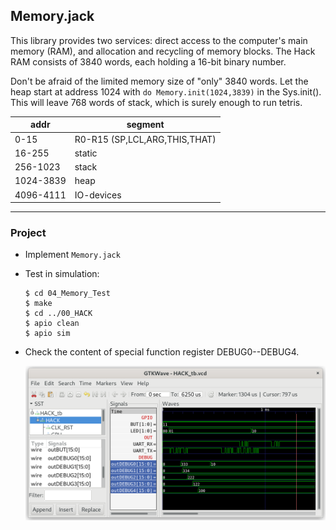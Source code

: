 ## Memory.jack

This library provides two services: direct access to the computer's main memory (RAM), and allocation and recycling of memory blocks. The Hack RAM consists of  3840 words, each holding a 16-bit binary number.

Don't be afraid of the limited memory size of "only" 3840 words. Let the heap start at address 1024 with `do Memory.init(1024,3839)` in the Sys.init(). This will leave 768 words of stack, which is surely enough to run tetris.

| addr      | segment                       |
| --------- | ----------------------------- |
| 0-15      | R0-R15 (SP,LCL,ARG,THIS,THAT) |
| 16-255    | static                        |
| 256-1023  | stack                         |
| 1024-3839 | heap                          |
| 4096-4111 | IO-devices                    |

***

### Project

* Implement `Memory.jack`

* Test in simulation:
  
  ```
  $ cd 04_Memory_Test
  $ make
  $ cd ../00_HACK
  $ apio clean
  $ apio sim
  ```

* Check the content of special function register DEBUG0--DEBUG4.
  
  ![](memory.png)
